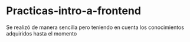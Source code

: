# Practicas-intro-a-frontend

Se realizó de manera sencilla pero teniendo en cuenta los conocimientos adquiridos hasta el momento 
